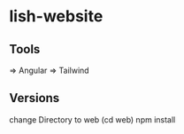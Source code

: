 # lish-website
## Tools
  => Angular
  => Tailwind
## Versions
change Directory to web (cd web)
npm install